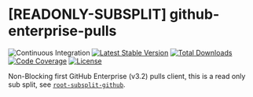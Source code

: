 # [READONLY-SUBSPLIT] github-enterprise-pulls


![Continuous Integration](https://github.com/php-api-clients/github-enterprise-pulls/workflows/Continuous%20Integration/badge.svg)
[![Latest Stable Version](https://poser.pugx.org/api-clients/github-enterprise-pulls/v/stable.png)](https://packagist.org/packages/api-clients/github-enterprise-pulls)
[![Total Downloads](https://poser.pugx.org/api-clients/github-enterprise-pulls/downloads.png)](https://packagist.org/packages/api-clients/github-enterprise-pulls)
[![Code Coverage](https://scrutinizer-ci.com/g/php-api-clients/github-enterprise-pulls/badges/coverage.png?b==)](https://scrutinizer-ci.com/g/php-api-clients/github-enterprise-pulls/?branch=)
[![License](https://poser.pugx.org/api-clients/github-enterprise-pulls/license.png)](https://packagist.org/packages/api-clients/github-enterprise-pulls)

Non-Blocking first GitHub Enterprise (v3.2) pulls client, this is a read only sub split, see [`root-subsplit-github`](https://github.com/php-api-clients/root-subsplit-github).
